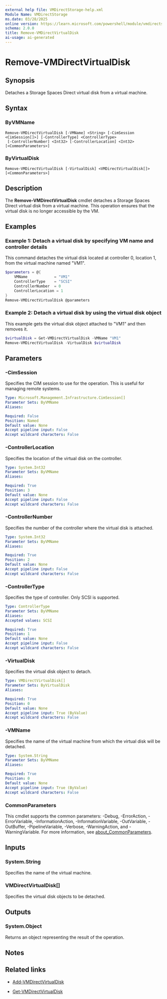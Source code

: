 ```yaml
---
external help file: VMDirectStorage-help.xml
Module Name: VMDirectStorage
ms.date: 03/28/2025
online version: https://learn.microsoft.com/powershell/module/vmdirectstorage/remove-vmdirectvirtualdisk?view=windowsserver2025-ps&wt.mc_id=ps-gethelp
schema: 2.0.0
title: Remove-VMDirectVirtualDisk
ai-usage: ai-generated
---
```


# Remove-VMDirectVirtualDisk

## Synopsis

Detaches a Storage Spaces Direct virtual disk from a virtual machine.

## Syntax

### ByVMName

```
Remove-VMDirectVirtualDisk [-VMName] <String> [-CimSession <CimSession[]>] [-ControllerType] <ControllerType>
 [-ControllerNumber] <Int32> [-ControllerLocation] <Int32> [<CommonParameters>]
```

### ByVirtualDisk

```
Remove-VMDirectVirtualDisk [-VirtualDisk] <VMDirectVirtualDisk[]> [<CommonParameters>]
```

## Description

The **Remove-VMDirectVirtualDisk** cmdlet detaches a Storage Spaces Direct virtual disk from a
virtual machine. This operation ensures that the virtual disk is no longer accessible by the VM.

## Examples

### Example 1: Detach a virtual disk by specifying VM name and controller details

This command detaches the virtual disk located at controller 0, location 1, from the virtual machine
named "VM1".

```powershell
$parameters = @{
    VMName            = "VM1"
    ControllerType    = "SCSI"
    ControllerNumber  = 0
    ControllerLocation = 1
}
Remove-VMDirectVirtualDisk @parameters
```

### Example 2: Detach a virtual disk by using the virtual disk object

This example gets the virtual disk object attached to "VM1" and then removes it.

```powershell
$virtualDisk = Get-VMDirectVirtualDisk -VMName "VM1"
Remove-VMDirectVirtualDisk -VirtualDisk $virtualDisk
```

## Parameters

### -CimSession

Specifies the CIM session to use for the operation. This is useful for managing remote systems.

```yaml
Type: Microsoft.Management.Infrastructure.CimSession[]
Parameter Sets: ByVMName
Aliases:

Required: False
Position: Named
Default value: None
Accept pipeline input: False
Accept wildcard characters: False
```

### -ControllerLocation

Specifies the location of the virtual disk on the controller.

```yaml
Type: System.Int32
Parameter Sets: ByVMName
Aliases:

Required: True
Position: 3
Default value: None
Accept pipeline input: False
Accept wildcard characters: False
```

### -ControllerNumber

Specifies the number of the controller where the virtual disk is attached.

```yaml
Type: System.Int32
Parameter Sets: ByVMName
Aliases:

Required: True
Position: 2
Default value: None
Accept pipeline input: False
Accept wildcard characters: False
```

### -ControllerType

Specifies the type of controller. Only SCSI is supported.

```yaml
Type: ControllerType
Parameter Sets: ByVMName
Aliases:
Accepted values: SCSI

Required: True
Position: 1
Default value: None
Accept pipeline input: False
Accept wildcard characters: False
```

### -VirtualDisk

Specifies the virtual disk object to detach.

```yaml
Type: VMDirectVirtualDisk[]
Parameter Sets: ByVirtualDisk
Aliases:

Required: True
Position: 0
Default value: None
Accept pipeline input: True (ByValue)
Accept wildcard characters: False
```

### -VMName

Specifies the name of the virtual machine from which the virtual disk will be detached.

```yaml
Type: System.String
Parameter Sets: ByVMName
Aliases:

Required: True
Position: 0
Default value: None
Accept pipeline input: True (ByValue)
Accept wildcard characters: False
```

### CommonParameters

This cmdlet supports the common parameters: -Debug, -ErrorAction, -ErrorVariable,
-InformationAction, -InformationVariable, -OutVariable, -OutBuffer, -PipelineVariable, -Verbose,
-WarningAction, and -WarningVariable. For more information, see
[about_CommonParameters](http://go.microsoft.com/fwlink/?LinkID=113216).

## Inputs

### System.String

Specifies the name of the virtual machine.

### VMDirectVirtualDisk[]

Specifies the virtual disk objects to be detached.

## Outputs

### System.Object

Returns an object representing the result of the operation.

## Notes

## Related links

- [Add-VMDirectVirtualDisk](Add-VMDirectVirtualDisk.md)

- [Get-VMDirectVirtualDisk](Get-VMDirectVirtualDisk.md)
